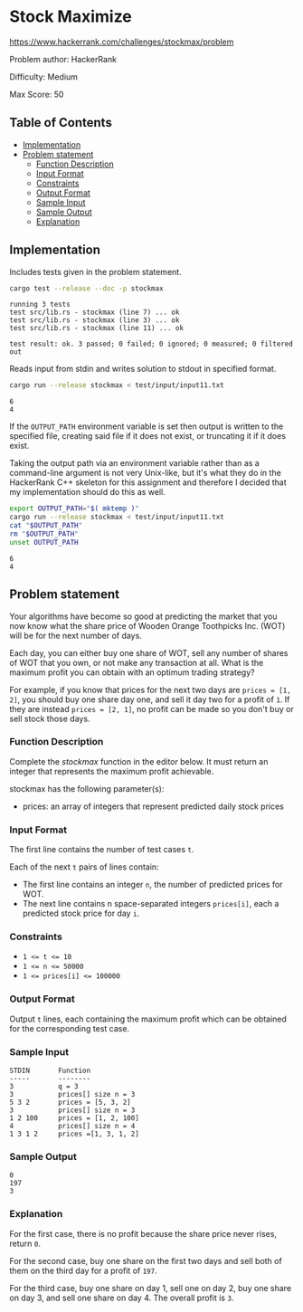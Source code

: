 # Stock Maximize

https://www.hackerrank.com/challenges/stockmax/problem

Problem author: HackerRank

Difficulty: Medium

Max Score: 50

## Table of Contents

* [Implementation](#implementation)
* [Problem statement](#problem-statement)
  - [Function Description](#function-description)
  - [Input Format](#input-format)
  - [Constraints](#constraints)
  - [Output Format](#output-format)
  - [Sample Input](#sample-input)
  - [Sample Output](#sample-output)
  - [Explanation](#explanation)

## Implementation

Includes tests given in the problem statement.

```bash
cargo test --release --doc -p stockmax
```

```text
running 3 tests
test src/lib.rs - stockmax (line 7) ... ok
test src/lib.rs - stockmax (line 3) ... ok
test src/lib.rs - stockmax (line 11) ... ok

test result: ok. 3 passed; 0 failed; 0 ignored; 0 measured; 0 filtered out
```

Reads input from stdin and writes solution to stdout in specified format.

```bash
cargo run --release stockmax < test/input/input11.txt
```

```text
6
4
```

If the `OUTPUT_PATH` environment variable is set then output
is written to the specified file, creating said file if it does
not exist, or truncating it if it does exist.

Taking the output path via an environment variable rather than
as a command-line argument is not very Unix-like, but it's what they do
in the HackerRank C++ skeleton for this assignment and therefore I decided
that my implementation should do this as well.

```bash
export OUTPUT_PATH="$( mktemp )"
cargo run --release stockmax < test/input/input11.txt
cat "$OUTPUT_PATH"
rm "$OUTPUT_PATH"
unset OUTPUT_PATH
```

```text
6
4
```

## Problem statement

Your algorithms have become so good at predicting the market
that you now know what the share price of Wooden Orange Toothpicks Inc. (WOT)
will be for the next number of days.

Each day, you can either buy one share of WOT, sell any number of shares of WOT
that you own, or not make any transaction at all. What is the maximum profit
you can obtain with an optimum trading strategy?

For example, if you know that prices for the next two days are
`prices = [1, 2]`, you should buy one share day one, and sell it day two
for a profit of `1`. If they are instead `prices = [2, 1]`, no profit can be
made so you don't buy or sell stock those days.

### Function Description

Complete the *stockmax* function in the editor below. It must return an integer
that represents the maximum profit achievable.

stockmax has the following parameter(s):

  * prices: an array of integers that represent predicted daily stock prices

### Input Format

The first line contains the number of test cases `t`.

Each of the next `t` pairs of lines contain:

  - The first line contains an integer `n`, the number of predicted
    prices for WOT.
  - The next line contains n space-separated integers `prices[i]`,
    each a predicted stock price for day `i`.

### Constraints

  * `1 <= t <= 10`
  * `1 <= n <= 50000`
  * `1 <= prices[i] <= 100000`

### Output Format

Output `t` lines, each containing the maximum profit which can be obtained
for the corresponding test case.

### Sample Input

```text
STDIN       Function
-----       --------
3           q = 3
3           prices[] size n = 3
5 3 2       prices = [5, 3, 2]
3           prices[] size n = 3
1 2 100     prices = [1, 2, 100]
4           prices[] size n = 4
1 3 1 2     prices =[1, 3, 1, 2]
```

### Sample Output

```text
0
197
3
```

### Explanation

For the first case, there is no profit because the share price never rises,
return `0`.

For the second case, buy one share on the first two days and sell both of them
on the third day for a profit of `197`.

For the third case, buy one share on day 1, sell one on day 2, buy one share
on day 3, and sell one share on day 4. The overall profit is `3`.
